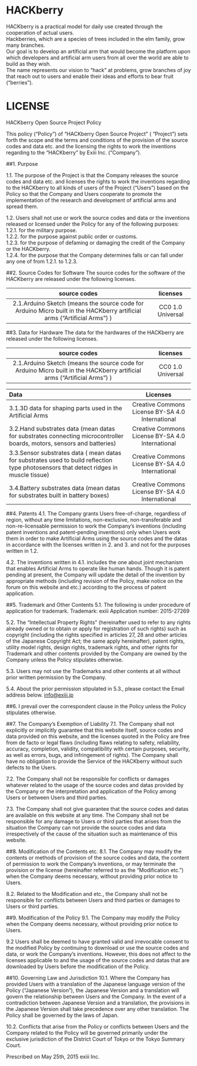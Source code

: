 # HACKberry
HACKberry is a practical model for daily use created through the cooperation of actual users.  
Hackberries, which are a species of trees included in the elm family, grow many branches.  
Our goal is to develop an artificial arm that would become the platform upon which developers and artificial arm users from all over the world are able to build as they wish.  
The name represents our vision to “hack” at problems, grow branches of joy that reach out to users and enable their ideas and efforts to bear fruit (“berries”).

# LICENSE
HACKberry Open Source Project Policy

This policy (“Policy”) of “HACKberry Open Source Project” ( “Project”) sets forth the scope and the terms and conditions of the provision of the source codes and data etc. and the licensing the rights to work the inventions regarding to the “HACKberry” by Exiii Inc. (“Company”).

##1. Purpose  

1.1. The purpose of the Project is that the Company releases the source codes and data etc. and licenses the rights to work the inventions regarding to the HACKberry to all kinds of users of the Project (“Users”) based on the Policy so that  the Company and Users cooperate to promote the implementation of  the research and development of artificial arms and spread them.

1.2. Users shall not use or work the source codes and data or the inventions released or licensed under the Policy for any of the following purposes:  
1.2.1. for the military purpose.  
1.2.2. for the purpose against public order or customs.  
1.2.3. for the purpose of defaming or damaging the credit of the Company or the HACKberry.  
1.2.4. for the purpose that the Company determines falls or can fall under any one of from 1.2.1. to 1.2.3.

##2. Source Codes for Software
The source codes for the software of the HACKberry are released under the following licenses.

|source codes|licenses|  
|:-:|:-:|  
|2.1.Arduino Sketch (means the source code for Arduino Micro built in the HACKberry artificial arms (“Artificial Arms”) )|CC0 1.0 Universal|

##3. Data for Hardware
The data for the hardwares of the HACKberry are released under the following licenses.  

|source codes|licenses|  
|:-:|:-:|  
|2.1.Arduino Sketch (means the source code for Arduino Micro built in the HACKberry artificial arms (“Artificial Arms”) )|CC0 1.0 Universal|


|Data|Licenses|
|:-|:-:|  
|3.1.3D data for  shaping parts used in the Artificial Arms|Creative Commons License BY-SA 4.0 International|  
|3.2.Hand substrates data (mean datas for substrates connecting microcontroller boards, motors, sensors and batteries)|Creative Commons License BY-SA 4.0 International|
|3.3.Sensor substrates data ( mean datas for substrates used to build reflection type photosensors that detect ridges in muscle tissue)|Creative Commons License BY-SA 4.0 International|
|3.4.Battery substrates data (mean datas for substrates built in battery boxes)|Creative Commons License BY-SA 4.0 International|



##4. Patents
4.1. The Company grants Users free-of-charge, regardless of region, without any time limitations, non-exclusive, non-transferable and non-re-licensable permission to work the Company’s inventions (including patent inventions and patent-pending inventions) only when Users work them in order to make Artificial Arms using the source codes and the datas in accordance with the licenses written in 2. and 3. and not for the purposes written in 1.2.

4.2. The inventions written in 4.1. includes the one about joint mechanism that enables Artificial Arms to operate like human hands. Though it  is patent pending at present, the Company will update the detail of the invention by appropriate methods (including revision of the Policy, make notice on the forum on this website and etc.) according to the process of patent application.

##5. Trademark and Other Contents
5.1. The following is under procedure of application for trademark.
       Trademark: exiii
       Application number: 2015-27269  

5.2. The “Intellectual Property Rights” (hereinafter used to refer to any rights already owned or to obtain or apply for registration of such rights) such as copyright (including the rights specified in articles 27, 28 and other articles of the Japanese Copyright Act; the same apply hereinafter), patent rights, utility model rights, design rights, trademark rights, and other rights for Trademark and other contents provided by the Company are owned by the Company unless the Policy stipulates otherwise.

5.3. Users may not use the Trademarks and other contents at all without prior written permission by the Company.  

5.4. About the prior permission stipulated in 5.3., please contact the Email address below.
       info@exiii.jp

##6. l prevail over the correspondent clause in the Policy unless the Policy stipulates otherwise.

##7. The Company’s Exemption of Liability
7.1. The Company shall not explicitly or implicitly guarantee that this website itself, source codes and data provided on this website, and the licenses quoted in the Policy are free from de facto or legal flaws (including flaws relating to safety, reliability, accuracy, completion, validity, compatibility with certain purposes, security, as well as errors, bugs, and infringement of rights). The Company shall have no obligation to provide the Service of the HACKberry without such defects to the Users.  

7.2. The Company shall not be responsible for conflicts or damages whatever related to the usage of the source codes and datas provided by the Company or the interpretation and application of the Policy among Users or between Users and third parties.  

7.3. The Company shall not give guarantee that the source codes and datas are available on this website at any time. The Company shall not be responsible for any damage to Users or third parties that arises from the situation the Company can not provide the source codes and data irrespectively of the cause of the situation such as maintenance of this website.

##8. Modification of the Contents etc.
8.1. The Company may modify the contents or methods of provision of the source codes and data, the content of permission to work the Company’s inventions, or  may terminate the provision or the license (hereinafter referred to as the “Modification etc.”)  when the Company deems necessary, without providing prior notice to Users.  

8.2. Related to the Modification and etc., the Company shall not be responsible for conflicts between Users and third parties or damages to Users or third parties.

##9. Modification of the Policy
9.1. The Company may modify the Policy when the Company deems necessary, without providing prior notice to Users.

9.2 Users shall be deemed to have granted valid and irrevocable consent to the modified Policy by continuing to download or use the source codes and data, or work the Company’s inventions. However, this does not affect to the licenses applicable to and the usage of the source codes and datas that are downloaded by Users before the modification of the Policy.

##10. Governing Law and Jurisdiction
10.1. Where the Company has provided Users with a translation of the Japanese language version of the Policy (“Japanese Version”), the Japanese Version and a translation will govern the relationship between Users and the Company. In the event of a contradiction between Japanese Version and a translation, the provisions in the Japanese Version shall take precedence over any other translation. The Policy shall be governed by the laws of Japan.  

10.2. Conflicts that arise from the Policy or conflicts between Users and the Company related to the Policy will be governed primarily under the exclusive jurisdiction of the District Court of Tokyo or the Tokyo Summary Court.

Prescribed on May 25th, 2015
exiii Inc.  
